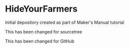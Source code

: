 # HideYourFarmers
Initial depository created as part of Maker's Manual tutorial

This has been changed for sourcetree

This has been changed for GitHub
